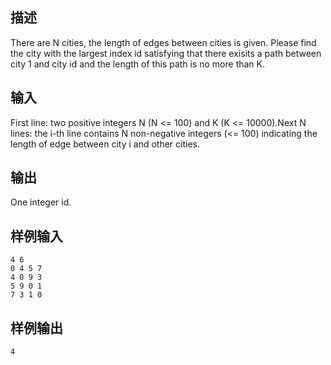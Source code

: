 ## 描述


There are N cities, the length of edges between cities is given. Please find the city with the largest index id satisfying that there exisits a path between city 1 and city id and the length of this path is no more than K.

## 输入


First line: two positive integers N (N <= 100) and K (K <= 10000).Next N lines: the i-th line contains N non-negative integers (<= 100) indicating the length of edge between city i and other cities.

## 输出


One integer id.

## 样例输入


```
4 6
0 4 5 7
4 0 9 3
5 9 0 1
7 3 1 0

```


## 样例输出


```
4
```


